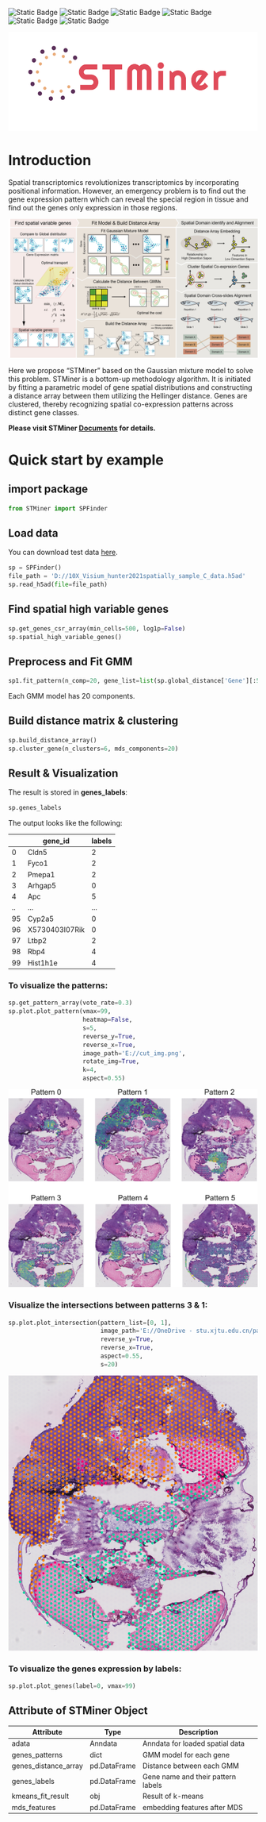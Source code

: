 ![Static Badge](https://img.shields.io/badge/License-MIT-blue)
![Static Badge](https://img.shields.io/badge/readthedocs-blue?logo=readthedocs&label=Documents)
![Static Badge](https://img.shields.io/badge/3.10-green?logo=python&label=Python&labelColor=yellow)
![Static Badge](https://img.shields.io/badge/Linux-blue?logo=Linux&logoColor=white)
![Static Badge](https://img.shields.io/badge/Windows-blue?logo=Windows&logoColor=white)
![Static Badge](https://img.shields.io/badge/macos-blue?logo=apple&logoColor=white)

<div align=center><img src="./pic/logo.png" height = "200"/></div>

# Introduction

Spatial transcriptomics revolutionizes transcriptomics by incorporating positional information. However, an emergency
problem is to find out the gene expression pattern which can reveal the special region in tissue and find out the genes
only expression in those regions.

![STMiner](./pic/fig1.png)

Here we propose “STMiner” based on the Gaussian mixture model to solve this problem. STMiner is a bottom-up methodology
algorithm. It is initiated by fitting a parametric model of gene spatial distributions and constructing a distance array
between them utilizing the Hellinger distance. Genes are clustered, thereby recognizing spatial co-expression patterns
across distinct gene classes.

**Please visit STMiner [Documents](https://stminerdoc.readthedocs.io/en/latest/Introduction/Introduction.html) for
details.**

# Quick start by example

## import package

```python
from STMiner import SPFinder
```

## Load data

You can download test data [here](https://www.ncbi.nlm.nih.gov/geo/query/acc.cgi?acc=GSM4838133).

```python
sp = SPFinder()
file_path = 'D://10X_Visium_hunter2021spatially_sample_C_data.h5ad'
sp.read_h5ad(file=file_path)
```

## Find spatial high variable genes

```python
sp.get_genes_csr_array(min_cells=500, log1p=False)
sp.spatial_high_variable_genes()

```

## Preprocess and Fit GMM

```python
sp1.fit_pattern(n_comp=20, gene_list=list(sp.global_distance['Gene'][:500]))
```

Each GMM model has 20 components.

## Build distance matrix & clustering

```python
sp.build_distance_array()
sp.cluster_gene(n_clusters=6, mds_components=20)
```

## Result & Visualization

The result is stored in **genes_labels**:

```python
sp.genes_labels
```

The output looks like the following:

|    | gene_id        | labels |
|----|----------------|--------|
| 0  | Cldn5          | 2      |
| 1  | Fyco1          | 2      |
| 2  | Pmepa1         | 2      |
| 3  | Arhgap5        | 0      |
| 4  | Apc            | 5      |
| .. | ...            | ...    |
| 95 | Cyp2a5         | 0      |
| 96 | X5730403I07Rik | 0      |
| 97 | Ltbp2          | 2      |
| 98 | Rbp4           | 4      |
| 99 | Hist1h1e       | 4      |

### To visualize the patterns:

```python
sp.get_pattern_array(vote_rate=0.3)
sp.plot.plot_pattern(vmax=99,
                     heatmap=False,
                     s=5,
                     reverse_y=True,
                     reverse_x=True,
                     image_path='E://cut_img.png',
                     rotate_img=True,
                     k=4,
                     aspect=0.55)
```

![STMiner](./pic/scatterplot.png)

### Visualize the intersections between patterns 3 & 1:
```python
sp.plot.plot_intersection(pattern_list=[0, 1],
                          image_path='E://OneDrive - stu.xjtu.edu.cn/paper/cut_img.png',
                          reverse_y=True,
                          reverse_x=True,
                          aspect=0.55,
                          s=20)
```

![mx](./pic/scatterplot_mx.png)
### To visualize the genes expression by labels:

```python
sp.plot.plot_genes(label=0, vmax=99)
```

## Attribute of STMiner Object

| Attribute            | Type         | Description                        |
|----------------------|--------------|------------------------------------|
| adata                | Anndata      | Anndata for loaded spatial data    |
| genes_patterns       | dict         | GMM model for each gene            |
| genes_distance_array | pd.DataFrame | Distance between each GMM          |
| genes_labels         | pd.DataFrame | Gene name and their pattern labels |
| kmeans_fit_result    | obj          | Result of k-means                  |
| mds_features         | pd.DataFrame | embedding features after MDS       |
